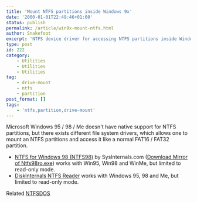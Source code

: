 ```yaml
---
title: 'Mount NTFS partitions inside Windows 9x'
date: '2000-01-01T22:49:46+01:00'
status: publish
permalink: /article/win9x-mount-ntfs.html
author: Snakefoot
excerpt: 'NTFS device driver for accessing NTFS partitions inside Windows 9x.'
type: post
id: 222
category:
    - Utilities
    - Utilities
    - Utilities
tag:
    - drive-mount
    - ntfs
    - partition
post_format: []
tags:
    - 'ntfs,partition,drive-mount'
---
```

Microsoft Windows 95 / 98 / Me doesn't have native support for NTFS partitions, but there exists different file system drivers, which allows one to mount an NTFS partitions and access it like a normal FAT16 / FAT32 partition.

- [NTFS for Windows 98 (NTFS98)](http://www.sysinternals.com/Utilities/NtfsWindows98.html) by SysInternals.com ([Download Mirror of Ntfs98ro.exe](http://smallvoid.orgfree.com/?file=ntfs98ro.exe.zip "NTFS for Windows 98 Version 2.0")) works with Win95, Win98 and WinMe, but limited to read-only mode.
- [DiskInternals NTFS Reader](http://www.diskinternals.com/products/ntfs-reader/) works with Windows 95, 98 and Me, but limited to read-only mode.
 
 Related [NTFSDOS](/article/dos-mount-ntfs.html)